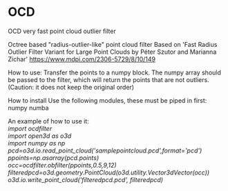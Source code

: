 # OCD
OCD very fast point cloud outlier filter

Octree based "radius-outlier-like" point cloud filter
Based on  'Fast Radius Outlier Filter Variant for Large Point Clouds by Péter Szutor and Marianna Zichar'
https://www.mdpi.com/2306-5729/8/10/149


How to use:
Transfer the points to a numpy block.
The numpy array should be passed to the filter, which will return the points that are not outliers. (Caution: it does not keep the original order)

How to install
Use the following modules, these must be piped in first:
numpy
numba

An example of how to use it:<br /><i>
import ocdfilter<br />
import open3d as o3d<br />
import numpy as np<br />
pcd=o3d.io.read_point_cloud('samplepointcloud.pcd',format='pcd')<br />
ppoints=np.asarray(pcd.points)<br />
occ=ocdfilter.obfilter(ppoints,0.5,9,12)<br />
filteredpcd=o3d.geometry.PointCloud(o3d.utility.Vector3dVector(occ))   <br />
o3d.io.write_point_cloud('filteredpcd.pcd', filteredpcd)<br />
